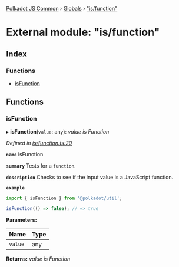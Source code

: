 [Polkadot JS Common](../README.md) › [Globals](../globals.md) › ["is/function"](_is_function_.md)

# External module: "is/function"

## Index

### Functions

* [isFunction](_is_function_.md#isfunction)

## Functions

###  isFunction

▸ **isFunction**(`value`: any): *value is Function*

*Defined in [is/function.ts:20](https://github.com/polkadot-js/common/blob/2d181df3/packages/util/src/is/function.ts#L20)*

**`name`** isFunction

**`summary`** Tests for a `function`.

**`description`** 
Checks to see if the input value is a JavaScript function.

**`example`** 
<BR>

```javascript
import { isFunction } from '@polkadot/util';

isFunction(() => false); // => true
```

**Parameters:**

Name | Type |
------ | ------ |
`value` | any |

**Returns:** *value is Function*
